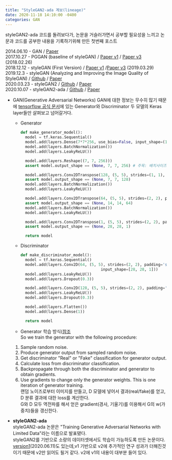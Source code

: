 ```yaml
---
title: "StyleGAN2-ada 계보(lineage)"
date: 2020-11-18 14:10:00 -0400
categories: GAN
---
```

styleGAN2-ada 코드를 돌려보다가, 논문을 거슬러가면서 공부할 필요성을 느끼고 논문과 코드를 공부한 내용을 기록하기위해 만든 첫번째 포스트

2014.06.10 - GAN / <a href="https://arxiv.org/pdf/1406.2661.pdf">Paper </a><br>
2017.10.27 - PGGAN (baseline of styleGAN) / <a href="https://arxiv.org/pdf/1710.10196v1.pdf">Paper v1</a> / <a href="https://arxiv.org/pdf/1710.10196v3.pdf">Paper v3 </a> (2018.02.26)<br>
2018.12.12 - styleGAN (First Version) / <a href="https://arxiv.org/pdf/1812.04948v1.pdf">Paper v1</a> /<a href="https://arxiv.org/pdf/1812.04948v3.pdf">Paper v3</a> (2019.03.29)<br>
2019.12.3 - styleGAN (Analyzing and Improving the Image Quality of StyleGAN) / <a href="https://github.com/NVlabs/stylegan">Github</a> / <a href="https://arxiv.org/pdf/1912.04958v1.pdf">Paper</a><br>
2020.03.23 - styleGAN2 / <a href="https://github.com/NVlabs/stylegan2">Github</a> / <a href="https://arxiv.org/pdf/1912.04958v2.pdf">Paper</a><br>
2020.10.07 - styleGAN2-ada / <a href="https://github.com/NVlabs/stylegan2-ada">Github</a> / <a href="https://arxiv.org/pdf/2006.06676.pdf">Paper</a><br>

- GAN(Generative Adversarial Networks)
  GAN에 대한 정보는 무수히 많기 때문에 <a href="https://www.tensorflow.org/tutorials/generative/dcgan?hl=ko">tensorflow 공식 문서</a>에 있는 Generator와 Discriminator 두 모델의 Keras layer들만 살펴보고 넘어갈거다.
  - Generator
    ```python
    def make_generator_model():
      model = tf.keras.Sequential()
      model.add(layers.Dense(7*7*256, use_bias=False, input_shape=(100,)))
      model.add(layers.BatchNormalization())
      model.add(layers.LeakyReLU())

      model.add(layers.Reshape((7, 7, 256)))
      assert model.output_shape == (None, 7, 7, 256) # 주목: 배치사이즈로 None이 주어집니다.

      model.add(layers.Conv2DTranspose(128, (5, 5), strides=(1, 1), padding='same', use_bias=False))
      assert model.output_shape == (None, 7, 7, 128)
      model.add(layers.BatchNormalization())
      model.add(layers.LeakyReLU())

      model.add(layers.Conv2DTranspose(64, (5, 5), strides=(2, 2), padding='same', use_bias=False))
      assert model.output_shape == (None, 14, 14, 64)
      model.add(layers.BatchNormalization())
      model.add(layers.LeakyReLU())

      model.add(layers.Conv2DTranspose(1, (5, 5), strides=(2, 2), padding='same', use_bias=False, activation='tanh'))
      assert model.output_shape == (None, 28, 28, 1)

      return model
    ```
    
  - Discriminator
    ```python
    def make_discriminator_model():
      model = tf.keras.Sequential()
      model.add(layers.Conv2D(64, (5, 5), strides=(2, 2), padding='same',
                                       input_shape=[28, 28, 1]))
      model.add(layers.LeakyReLU())
      model.add(layers.Dropout(0.3))

      model.add(layers.Conv2D(128, (5, 5), strides=(2, 2), padding='same'))
      model.add(layers.LeakyReLU())
      model.add(layers.Dropout(0.3))

      model.add(layers.Flatten())
      model.add(layers.Dense(1))

      return model
    ```
   
   
   - Generator 학습 방식(<a href="https://developers.google.com/machine-learning/gan/generator">참조</a><br>
     So we train the generator with the following procedure:
    1. Sample random noise.
    1. Produce generator output from sampled random noise.
    1. Get discriminator "Real" or "Fake" classification for generator output.
    1. Calculate loss from discriminator classification.
    1. Backpropagate through both the discriminator and generator to obtain gradients.
    1. Use gradients to change only the generator weights.
    This is one iteration of generator training. <br>
    랜덤 노이즈로부터 이미지를 만들고, D 모델에 넣어서 결과(real/fake)를 얻고, D 분류 결과에 대한 loss를 계산한다.<br>
    G와 D 모두 역전파를 해서 얻은 gradient(경사, 기울기)를 이용해서 G의 w(가중치)들을 갱신한다.

- <b>styleGAN2-ada</b><br>
  styleGAN2-ada 논문은 "Training Generative Adversarial Networks with Limited Data"라는 이름으로 발표됐다.<br>
  styleGAN2를 기반으로 소량의 데이터셋에서도 학습이 가능하도록 만든 논문이다.<br>
  <a href="https://arxiv.org/pdf/2006.06676v1.pdf">version1</a>(2020.06.11)도 있는데,v1 기반으로 v2에 추가적인 연구 성과가 더해진것이기 때문에 v2만 읽어도 될거 같다. v2에 v1의 내용이 대부분 들어 있다.

